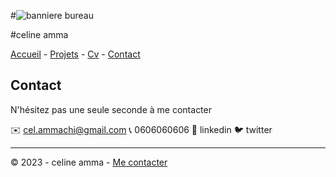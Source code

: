 #![banniere bureau](https://images.pexels.com/photos/18254255/pexels-photo-18254255/free-photo-of-nourriture-assiette-bureau-ordinateur-portable.jpeg?auto=compress&cs=tinysrgb&w=1260&h=750&dpr=1)


#celine amma


[Accueil](README.md) -  [Projets](projets.md) - [Cv](CV.md) - [Contact](contact.md)

## Contact

N'hésitez pas une seule seconde à me contacter

✉️ cel.ammachi@gmail.com
📞 0606060606
👔 linkedin
🐦 twitter

---
© 2023 - celine amma -  [Me contacter]()
